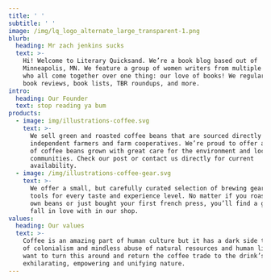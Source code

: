 ```yaml
---
title: ' '
subtitle: ' '
image: /img/lq_logo_alternate_large_transparent-1.png
blurb:
  heading: Mr zach jenkins sucks
  text: >-
    Hi! Welcome to Literary Quicksand. We’re a book blog based out of
    Minneapolis, MN. We feature a group of women writers from multiple countries
    who all come together over one thing: our love of books! We regularly post
    book reviews, book lists, TBR roundups, and more.
intro:
  heading: Our Founder
  text: stop reading ya bum
products:
  - image: img/illustrations-coffee.svg
    text: >-
      We sell green and roasted coffee beans that are sourced directly from
      independent farmers and farm cooperatives. We’re proud to offer a variety
      of coffee beans grown with great care for the environment and local
      communities. Check our post or contact us directly for current
      availability.
  - image: /img/illustrations-coffee-gear.svg
    text: >-
      We offer a small, but carefully curated selection of brewing gear and
      tools for every taste and experience level. No matter if you roast your
      own beans or just bought your first french press, you’ll find a gadget to
      fall in love with in our shop.
values:
  heading: Our values
  text: >-
    Coffee is an amazing part of human culture but it has a dark side too – one
    of colonialism and mindless abuse of natural resources and human lives. We
    want to turn this around and return the coffee trade to the drink’s
    exhilarating, empowering and unifying nature.
---
```


